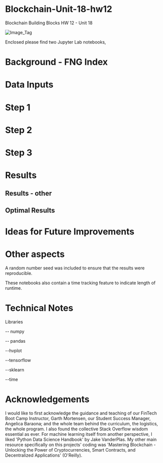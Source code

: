 # Blockchain-Unit-18-hw12
Blockchain Building Blocks HW 12 - Unit 18



![Image_Tag](Images/name_of_image)

Enclosed please find two Jupyter Lab notebooks, 

# Background - FNG Index




  

# Data Inputs



# Step 1
 

# Step 2



# Step 3


# Results




## Results - other



## Optimal Results 



# Ideas for Future Improvements



# Other aspects

A random number seed was included to ensure that the results were reproducible.

These notebooks also contain a time tracking feature to indicate length of runtime.

# Technical Notes

Libraries

-- numpy

-- pandas

--hvplot

--tensorflow

--sklearn

--time


# Acknowledgements

I would like to first acknowledge the guidance and teaching of our FinTech Boot Camp Instructor, Garth Mortensen, our Student Success Manager, Angelica Baraona; and the whole team behind the curriculum, the logistics, the whole program. I also found the collective Stack Overflow wisdom essential as ever. For machine learning itself from another perspective, I liked 'Python Data Science Handbook' by Jake VanderPlas. My other main resource specifically on this projects' coding was 'Mastering Blockchain - Unlocking the Power of Cryptocurrencies, Smart Contracts, and Decentralized Applications' (O'Reilly).


